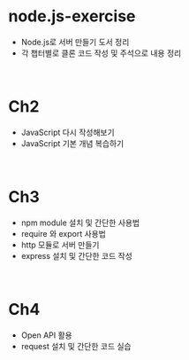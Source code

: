 # node.js-exercise

* Node.js로 서버 만들기 도서 정리
* 각 챕터별로 클론 코드 작성 및 주석으로 내용 정리

<br/>

# Ch2
* JavaScript 다시 작성해보기
* JavaScript 기본 개념 복습하기

<br/>

# Ch3
* npm module 설치 및 간단한 사용법
* require 와 export 사용법
* http 모듈로 서버 만들기
* express 설치 및 간단한 코드 작성

<br/>

# Ch4
* Open API 활용
* request 설치 및 간단한 코드 실습